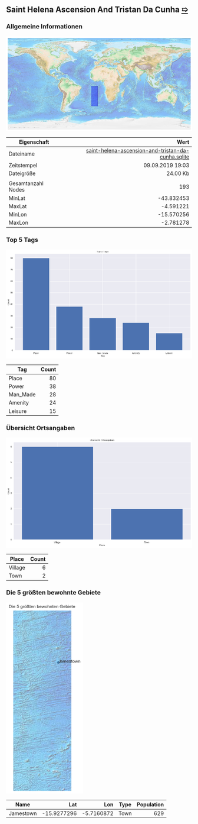 ## Saint Helena Ascension And Tristan Da Cunha [&#10159;](saint-helena-ascension-and-tristan-da-cunha.sqlite)

### Allgemeine Informationen

![Overview](./Images/saint-helena-ascension-and-tristan-da-cunha_overview.png)

|Eigenschaft|Wert|
|-|-:|
Dateiname|[saint-helena-ascension-and-tristan-da-cunha.sqlite](saint-helena-ascension-and-tristan-da-cunha.sqlite)|
Zeitstempel|09.09.2019 19:03|
Dateigr&ouml;&szlig;e|24.00 Kb|
|||
Gesamtanzahl Nodes|193|
|MinLat|-43.832453|
|MaxLat|-4.591221|
|MinLon|-15.570256|
|MaxLon|-2.781278|

### Top 5 Tags

![Tags](./Images/saint-helena-ascension-and-tristan-da-cunha_tags.png)

|Tag|Count|
|-|-:|
|Place|80|
|Power|38|
|Man_Made|28|
|Amenity|24|
|Leisure|15|

### &Uuml;bersicht Ortsangaben

![Places](./Images/saint-helena-ascension-and-tristan-da-cunha_places.png)

|Place|Count|
|-|-:|
|Village|6|
|Town|2|

### Die 5 gr&ouml;&szlig;ten bewohnte Gebiete

![Places](./Images/saint-helena-ascension-and-tristan-da-cunha_topplaces.png)

|Name|Lat|Lon|Type|Population|
|----|--:|--:|:--:|---------:|
|Jamestown|-15.9277296|-5.7160872|Town|629|
